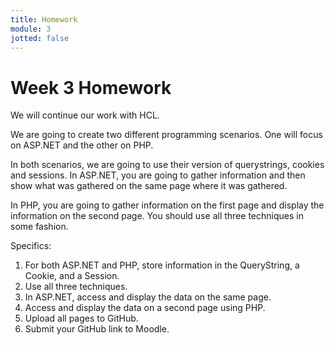 ```yaml
---
title: Homework
module: 3
jotted: false
---
```


# Week 3 Homework

We will continue our work with HCL.  

We are going to create two different programming scenarios.  One will focus on ASP.NET and the other on PHP.

In both scenarios, we are going to use their version of querystrings, cookies and sessions.  In ASP.NET, you are going to gather information and then show what was gathered on the same page where it was gathered.

In PHP, you are going to gather information on the first page and display the information on the second page.  You should use all three techniques in some fashion.

Specifics:

1.	For both ASP.NET and PHP, store information in the QueryString, a Cookie, and a Session.
2.	Use all three techniques.
3.	In ASP.NET, access and display the data on the same page.
4.	Access and display the data on a second page using PHP.
5.	Upload all pages to GitHub.
6.	Submit your GitHub link to Moodle.

<!--
For your homework this week, you will

You are going to create an online registration system for Esports players. You will need to keep track of the
gamer’s name, address, phone, gamer tag, game(s) they play, and whether they play on console or PC. 

### For players:

1. They should be able to register, and login/logout
2. Enter, view, and edit the game(s) they play.
3. Enter, view and edit their name, address, phone
4. Enter, view and edit their gamer tag
5. They should be able to subscribe or unsubscribe from correspondence
6. They should be able to change their information including their username and password

### For administrators

1. They should able to login/logout
2. They should able to view all players and their details.
3. They should be able to search for a player by name and/or gamer tag
4. They should be able to run reports on all the players, including games played.
5. They should able to change their information including their username and password

### For both players and admins

1. If they attempt to log in more than three times unsuccessfully, they should be locked out

### Specifics:

1. Create a design for how you plan on accomplishing this task. 
2. Create the registration page as a web page and MS webform.
3. Create a web page and webform for login. 
4. Apply the style sheet to all pages.
5. Design some test cases for this page.
6. Upload your pages to your repository and turn your link into GitHub.
-->